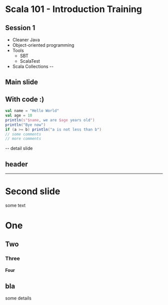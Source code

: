 # Scala 101 - Introduction Training
## Session 1
- Cleaner Java
- Object-oriented programming
- Tools
  - SBT
  - ScalaTest
- Scala Collections
--
## Main slide

## With code :)
```scala [1-2|3-4|6]
val name = "Hello World"
val age = 10
println(s"$name, we are $age years old")
println("Bye now")
if (a >= b) println("a is not less than b")
// some comments
// more comments
```
--
detail slide
## header

---
# Second slide
some text
# One
## Two
### Three
#### Four
bla
--
some details